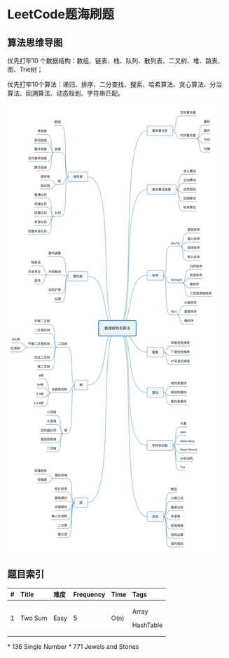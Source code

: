 # LeetCode题海刷题

## 算法思维导图

优先打牢10 个数据结构：数组、链表、栈、队列、散列表、二叉树、堆、跳表、图、Trie树；

优先打牢10个算法：递归、排序、二分查找、搜索、哈希算法、贪心算法、分治算法、回溯算法、动态规划、字符串匹配。

![](../.gitbook/assets/suan-fa-si-wei-dao-tu.png)

## 题目索引

<table>
  <thead>
    <tr>
      <th style="text-align:left">#</th>
      <th style="text-align:left">Title</th>
      <th style="text-align:left">&#x96BE;&#x5EA6;</th>
      <th style="text-align:left">Frequency</th>
      <th style="text-align:left">Time</th>
      <th style="text-align:left">Tags</th>
    </tr>
  </thead>
  <tbody>
    <tr>
      <td style="text-align:left">1</td>
      <td style="text-align:left">Two Sum</td>
      <td style="text-align:left">Easy</td>
      <td style="text-align:left">5</td>
      <td style="text-align:left">O(n)</td>
      <td style="text-align:left">
        <p>Array</p>
        <p>HashTable</p>
      </td>
    </tr>
  </tbody>
</table>* 136 Single Number
* 771 Jewels and Stones

